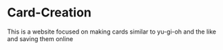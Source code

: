 # Card-Creation
This is a website focused on making cards similar to yu-gi-oh and the like and saving them online

